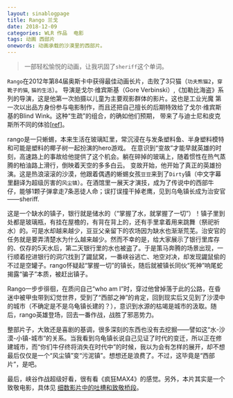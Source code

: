 ```yaml
---
layout: sinablogpage
title: Rango 兰戈
date: 2018-12-09
categories: WLR 作品  电影
tags: 动画 西部片
onewords: 动画承载的沙漠里的西部片。
---
```

> 一部轻松愉悦的动画，让我巩固了`sheriff`这个单词。

`Rango`在2012年第84届奥斯卡中获得最佳动画长片，击败了3只猫（`功夫熊猫2`，`穿靴子的猫`, `猫的生活`）。
导演是戈尔·维宾斯基（Gore Verbinski）,《加勒比海盗》系列的导演，这是他第一次拍摄以儿童为主要观影群体的影片。这也是工业光魔
第一次以出品方身份参与电影制作，而且还把自己擅长的后期特效给了戈尔·维宾斯基的Blind Wink。这种“生疏”的组合，的确如他们预期，
带来了与迪士尼和皮克斯所不同的体验[[ref](http://movie.mtime.com/93881/behind_the_scene.html#text_6)]。

rango是一只蜥蜴，本来生活在玻璃缸里，常沉浸在与发条塑料鱼、半身塑料模特和可能是塑料的椰子树一起扮演的hero游戏。 
在意识到“变故”才能早就英雄的时刻，高速路上的事故给他提供了这个机会。躺在碎掉的玻璃上，随着惯性在热气蒸腾的柏油路上滑行，倒映着天空的多多白云。
变故开始，他开始了真正的英雄扮演。这是热浪滚滚的沙漠，他跟着偶遇的蜥蜴女孩`豆豆`来到了`Dirty`镇（中文字幕里翻译为超级厉害的`风尘镇`）。在酒馆里一展天才演技，成为了传说中的西部牛仔，能够1颗子弹拿走7条恶徒人命；误打误撞干掉老鹰，见到乌龟镇长成为治安官——sheriff. 

这是一个缺水的镇子，银行就是储水的（“掌握了水，就掌握了一切”）！镇子里到处都是玻璃瓶，有挂在屋檐的，有背在背上的，还有手里拿着用来跳舞（祭祀祈水）的。可是水却越来越少，豆豆父亲留下的农场因为缺水也渐渐荒芜。治安官的任务就是要弄清楚水为什么越来越少。然而不幸的是，给大家展示了银行里库存的、仅存的5天水后，第二天银行里的水也被盗了。于是策马奔腾的场景出现，一行顺着挖进银行的洞穴找到了鼹鼠窝，一番峡谷逃亡、地空对决，却发现鼹鼠偷的不过是空罐子。rango怀疑起“掌握一切”的镇长，随后就被镇长同伙“死神”响尾蛇揭露“骗子”本质，被赶出镇子。

Rango一步步徘徊，在质问自己“who am I”时，穿过他曾掉落于此的公路，在昏迷中被甲虫带到幻觉世界，受到了“西部之神”的肯定，回到现实后又见到了沙漠中的城市（不确定是不是乌龟镇长建的？），意识到水源的枯竭是城市的汲取。随后，rango英雄登场，回去一番作战，战胜了邪恶势力。

整部片子，大致还是喜剧的基调，很多深刻的东西也没有去挖掘——譬如这“水-沙漠-小镇-城市”的关系。当我看到乌龟镇长说自己见证了时代的变迁，所以正在修建城市，而“你们牛仔终将消失在时代中”的时候，我以为会有怎样的展开，却不想最后仅仅是一个“风尘镇”变“污泥镇”。想想还是浪费了。不过，这毕竟是“西部片”，是吧。

最后，峡谷作战超级好看，很有看《疯狂MAX4》的感觉。另外，本片其实是一个致敬电影，具体见 [细数影片中的吐槽和致敬桥段](https://movie.douban.com/review/5043191/)。